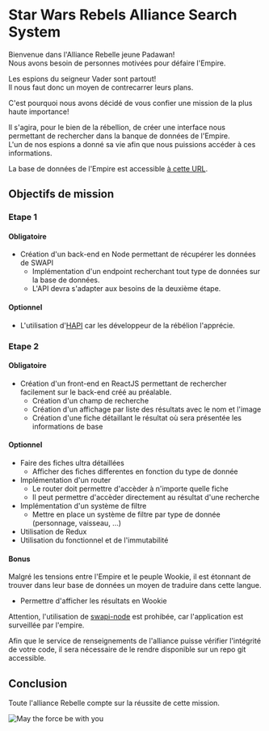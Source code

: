 # Star Wars Rebels Alliance Search System
Bienvenue dans l'Alliance Rebelle jeune Padawan!<br/>
Nous avons besoin de personnes motivées pour défaire l'Empire.

Les espions du seigneur Vader sont partout! <br/>
Il nous faut donc un moyen de contrecarrer leurs plans.

C'est pourquoi nous avons décidé de vous confier une mission de la plus haute importance!

Il s'agira, pour le bien de la rébellion, de créer une interface nous permettant de rechercher dans la banque de données de l'Empire.  <br/>
L'un de nos espions a donné sa vie afin que nous puissions accéder à ces informations.
 
La base de données de l'Empire est accessible [à cette URL](https://swapi.dev/).

## Objectifs de mission

### Etape 1

#### Obligatoire
 - Création d'un back-end en Node permettant de récupérer les données de SWAPI <br />
   - Implémentation d'un endpoint recherchant tout type de données sur la base de données.
   - L'API devra s'adapter aux besoins de la deuxième étape.


#### Optionnel
 - L'utilisation d'[HAPI](https://hapi.dev/) car les développeur de la rébélion l'apprécie.


### Etape 2
#### Obligatoire
 - Création d'un front-end en ReactJS permettant de rechercher facilement sur le back-end créé au préalable. <br/>
   - Création d'un champ de recherche
   - Création d'un affichage par liste des résultats avec le nom et l'image
   - Création d'une fiche détaillant le résultat où sera présentée les informations de base

#### Optionnel
 - Faire des fiches ultra détaillées
   - Afficher des fiches differentes en fonction du type de donnée
 - Implémentation d'un router
   - Le router doit permettre d'accèder à n'importe quelle fiche
   - Il peut permettre d'accèder directement au résultat d'une recherche
 - Implémentation d'un système de filtre
   - Mettre en place un système de filtre par type de donnée (personnage, vaisseau, ...)
 - Utilisation de Redux
 - Utilisation du fonctionnel et de l'immutabilité

#### Bonus
Malgré les tensions entre l'Empire et le peuple Wookie, il est étonnant de trouver dans leur base de données un moyen de traduire dans cette langue.

 - Permettre d'afficher les résultats en Wookie


Attention, l'utilisation de [swapi-node](https://www.npmjs.com/package/swapi-node) est prohibée, car l'application est surveillée par l'empire. <br/>


Afin que le service de renseignements de l'alliance puisse vérifier l'intégrité de votre code, il sera nécessaire de le rendre disponible sur un repo git accessible.

## Conclusion
Toute l'alliance Rebelle compte sur la réussite de cette mission.

![May the force be with you](https://media.giphy.com/media/JDnaQ8qn0Myuk/200.gif)
